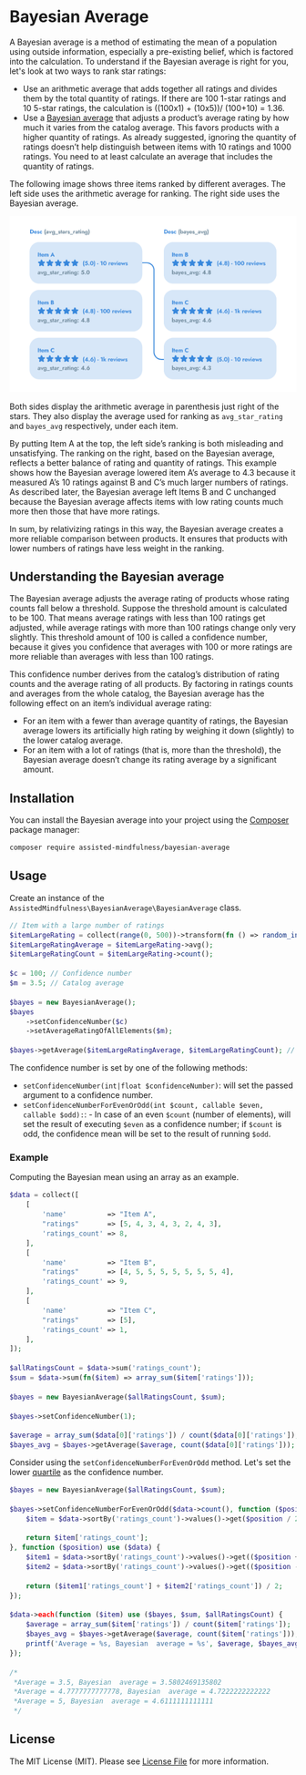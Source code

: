 # Bayesian Average

A Bayesian average is a method of estimating the mean of a population using outside information, especially a pre-existing belief, which is factored into the calculation. To understand if the Bayesian average is right for you, let's look at two ways to rank star ratings:


- Use an arithmetic average that adds together all ratings and divides them by the total quantity of ratings. If there are 100 1-star ratings and 10 5-star ratings, the calculation is ((100x1) + (10x5))/ (100+10) = 1.36.
- Use a [Bayesian average](https://en.wikipedia.org/wiki/Bayesian_average) that adjusts a product’s average rating by how much it varies from the catalog average. This favors products with a higher quantity of ratings.
As already suggested, ignoring the quantity of ratings doesn’t help distinguish between items with 10 ratings and 1000 ratings. You need to at least calculate an average that includes the quantity of ratings.

The following image shows three items ranked by different averages. The left side uses the arithmetic average for ranking. The right side uses the Bayesian average.

![image](.github/images/example.png)


Both sides display the arithmetic average in parenthesis just right of the stars. They also display the average used for ranking as `avg_star_rating` and `bayes_avg` respectively, under each item.

By putting Item A at the top, the left side’s ranking is both misleading and unsatisfying. The ranking on the right, based on the Bayesian average, reflects a better balance of rating and quantity of ratings. This example shows how the Bayesian average lowered item A’s average to 4.3 because it measured A’s 10 ratings against B and C’s much larger numbers of ratings. As described later, the Bayesian average left Items B and C unchanged because the Bayesian average affects items with low rating counts much more then those that have more ratings.

In sum, by relativizing ratings in this way, the Bayesian average creates a more reliable comparison between products. It ensures that products with lower numbers of ratings have less weight in the ranking.



## Understanding the Bayesian average

The Bayesian average adjusts the average rating of products whose rating counts fall below a threshold. Suppose the threshold amount is calculated to be 100. That means average ratings with less than 100 ratings get adjusted, while average ratings with more than 100 ratings change only very slightly. This threshold amount of 100 is called a confidence number, because it gives you confidence that averages with 100 or more ratings are more reliable than averages with less than 100 ratings.

This confidence number derives from the catalog’s distribution of rating counts and the average rating of all products. By factoring in ratings counts and averages from the whole catalog, the Bayesian average has the following effect on an item’s individual average rating:

- For an item with a fewer than average quantity of ratings, the Bayesian average lowers its artificially high rating by weighing it down (slightly) to the lower catalog average.
- For an item with a lot of ratings (that is, more than the threshold), the Bayesian average doesn’t change its rating average by a significant amount.


## Installation

You can install the Bayesian average into your project using the [Composer](https://getcomposer.org/) package manager:

```bash
composer require assisted-mindfulness/bayesian-average
```


## Usage

Create an instance of the `AssistedMindfulness\BayesianAverage\BayesianAverage` class.

```php
// Item with a large number of ratings
$itemLargeRating = collect(range(0, 500))->transform(fn () => random_int(4, 5));
$itemLargeRatingAverage = $itemLargeRating->avg();
$itemLargeRatingCount = $itemLargeRating->count();

$c = 100; // Confidence number
$m = 3.5; // Catalog average

$bayes = new BayesianAverage();
$bayes
    ->setConfidenceNumber($c)
    ->setAverageRatingOfAllElements($m);

$bayes->getAverage($itemLargeRatingAverage, $itemLargeRatingCount); // ~4.3
```

The confidence number is set by one of the following methods:
- `setConfidenceNumber(int|float $confidenceNumber)`: will set the passed argument to a confidence number.
- `setConfidenceNumberForEvenOrOdd(int $count, callable $even, callable $odd):`: - In case of an even `$count` (number of elements), will set the result of executing `$even` as a confidence number; if `$count` is odd, the confidence mean will be set to the result of running `$odd`.


### Example


Computing the Bayesian mean using an array as an example.

```php
$data = collect([
    [
        'name'          => "Item A",
        "ratings"       => [5, 4, 3, 4, 3, 2, 4, 3],
        'ratings_count' => 8,
    ],
    [
        'name'          => "Item B",
        "ratings"       => [4, 5, 5, 5, 5, 5, 5, 5, 4],
        'ratings_count' => 9,
    ],
    [
        'name'          => "Item C",
        "ratings"       => [5],
        'ratings_count' => 1,
    ],
]);

$allRatingsCount = $data->sum('ratings_count');
$sum = $data->sum(fn($item) => array_sum($item['ratings']));

$bayes = new BayesianAverage($allRatingsCount, $sum);

$bayes->setConfidenceNumber(1);

$average = array_sum($data[0]['ratings']) / count($data[0]['ratings']); // 3.5
$bayes_avg = $bayes->getAverage($average, count($data[0]['ratings'])); // 3.5802469135802 
```

Consider using the `setConfidenceNumberForEvenOrOdd` method. Let's set the lower [quartile](https://en.wikipedia.org/wiki/Quartile) as the confidence number.

```php
$bayes = new BayesianAverage($allRatingsCount, $sum);

$bayes->setConfidenceNumberForEvenOrOdd($data->count(), function ($position) use ($data) {
    $item = $data->sortBy('ratings_count')->values()->get($position / 2);

    return $item['ratings_count'];
}, function ($position) use ($data) {
    $item1 = $data->sortBy('ratings_count')->values()->get(($position + 1) / 2);
    $item2 = $data->sortBy('ratings_count')->values()->get(($position - 1) / 2);

    return ($item1['ratings_count'] + $item2['ratings_count']) / 2;
});

$data->each(function ($item) use ($bayes, $sum, $allRatingsCount) {
    $average = array_sum($item['ratings']) / count($item['ratings']);
    $bayes_avg = $bayes->getAverage($average, count($item['ratings']));
    printf('Average = %s, Bayesian  average = %s', $average, $bayes_avg);
});

/*
 *Average = 3.5, Bayesian  average = 3.5802469135802 
 *Average = 4.7777777777778, Bayesian  average = 4.7222222222222 
 *Average = 5, Bayesian  average = 4.6111111111111 
 */
```


## License

The MIT License (MIT). Please see [License File](LICENSE.md) for more information.
